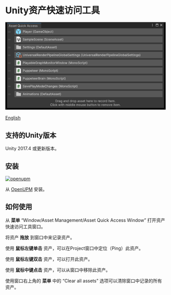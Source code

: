 # Unity资产快速访问工具

![Asset Quick Access Window](./Documents/imgs/img_sample_asset_quick_access_window.png)

[English](./README.md)

## 支持的Unity版本

Unity 2017.4 或更新版本。

## 安装

[![openupm](https://img.shields.io/npm/v/com.greenbamboogames.assetquickaccess?label=openupm&registry_uri=https://package.openupm.com)](https://openupm.cn/packages/com.greenbamboogames.assetquickaccess/)

从 [OpenUPM](https://openupm.cn/packages/com.greenbamboogames.assetquickaccess) 安装。

## 如何使用

从 **菜单** “Window/Asset Management/Asset Quick Access Window” 打开资产快速访问工具窗口。

将资产 **拖放** 到窗口中来记录资产。

使用 **鼠标左键单击** 资产，可以在Project窗口中定位（Ping）此资产。

使用 **鼠标左键双击** 资产，可以打开此资产。

使用 **鼠标中键点击** 资产，可以从窗口中移除此资产。

使用窗口右上角的 **菜单** 中的 “Clear all assets” 选项可以清除窗口中记录的所有资产。
